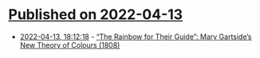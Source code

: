 # [Published on 2022-04-13](index.md)

* [2022-04-13, 18:12:18](https://news.ycombinator.com/item?id=31018140) - [“The Rainbow for Their Guide”: Mary Gartside’s New Theory of Colours (1808)](https://publicdomainreview.org/collection/gartside-theory-of-colours/)
